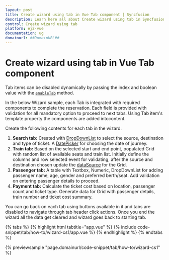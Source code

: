 ```yaml
---
layout: post
title: Create wizard using tab in Vue Tab component | Syncfusion
description: Learn here all about Create wizard using tab in Syncfusion Vue Tab component of Syncfusion Essential JS 2 and more.
control: Create wizard using tab 
platform: ej2-vue
documentation: ug
domainurl: ##DomainURL##
---
```


# Create wizard using tab in Vue Tab component

Tab items can be disabled dynamically by passing the index and boolean value with the [`enableTab`](https://ej2.syncfusion.com/vue/documentation/api/tab#enabletab) method.

In the below Wizard sample, each Tab is integrated with required components to complete the reservation. Each field is provided with validation
for all mandatory option to proceed to next tabs. Using Tab item's template property the components are added intocontent.

Create the following contents for each tab in the wizard.
1. **Search tab:**
   Created with [DropDownList](https://ej2.syncfusion.com/vue/documentation/drop-down-list/data-binding/) to select the source, destination and type of ticket. A [DatePicker](../../../datepicker/getting-started/) for choosing the date of journey.
2. **Train tab:**
   Based on the selected start and end point, populated Grid with random list of available seats and train list. Initially define the columns
   and row selected event for validating, after the source and destination chosen update the [dataSource](https://ej2.syncfusion.com/vue/documentation/api/grid/#datasource)
   for the Grid.
3. **Passenger tab:**
   A table with Textbox, Numeric, DropDownList for adding passenger name, age, gender and preferred berth/seat. Add validation on entering
   passenger details to proceed.
4. **Payment tab:**
   Calculate the ticket cost based on location, passenger count and ticket type. Generate data for Grid with passenger details, train number
   and ticket cost summary.

You can go back on each tab using buttons available in it and tabs are disabled to navigate through tab header click actions. Once you end
the wizard all the data get cleared and wizard goes back to starting tab.

{% tabs %}
{% highlight html tabtitle="app.vue" %}
{% include code-snippet/tab/how-to/wizard-cs1/app.vue %}
{% endhighlight %}
{% endtabs %}
        
{% previewsample "page.domainurl/code-snippet/tab/how-to/wizard-cs1" %}